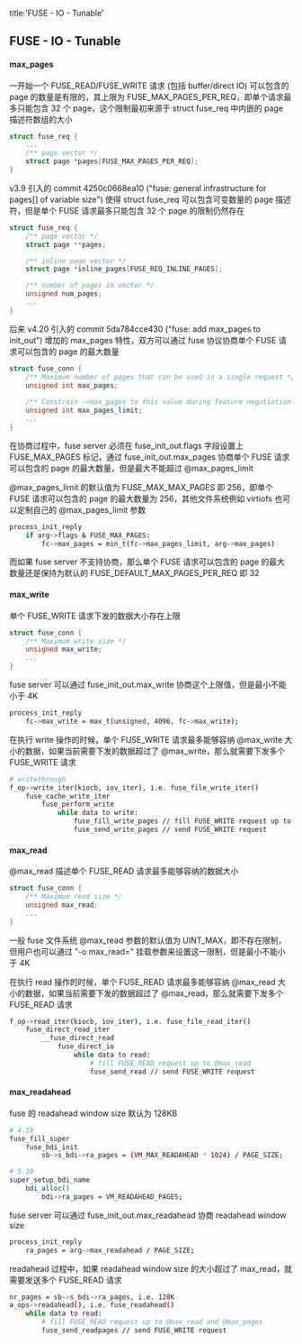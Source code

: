 title:'FUSE - IO - Tunable'
## FUSE - IO - Tunable


#### max_pages

一开始一个 FUSE_READ/FUSE_WRITE 请求 (包括 buffer/direct IO) 可以包含的 page 的数量是有限的，其上限为 FUSE_MAX_PAGES_PER_REQ，即单个请求最多只能包含 32 个 page，这个限制最初来源于 struct fuse_req 中内嵌的 page 描述符数组的大小

```c
struct fuse_req {
    ...
    /** page vector */
    struct page *pages[FUSE_MAX_PAGES_PER_REQ];
}
```

v3.9 引入的 commit 4250c0668ea10 ("fuse: general infrastructure for pages[] of variable size") 使得 struct fuse_req 可以包含可变数量的 page 描述符，但是单个 FUSE 请求最多只能包含 32 个 page 的限制仍然存在

```c
struct fuse_req {
	/** page vector */
	struct page **pages;

	/** inline page vector */
	struct page *inline_pages[FUSE_REQ_INLINE_PAGES];

	/** number of pages in vector */
	unsigned num_pages;
	...
}
```


后来 v4.20 引入的 commit 5da784cce430 ("fuse: add max_pages to init_out") 增加的 max_pages 特性，双方可以通过 fuse 协议协商单个 FUSE 请求可以包含的 page 的最大数量

```c
struct fuse_conn {
	/** Maximum number of pages that can be used in a single request */
	unsigned int max_pages;
	
	/** Constrain ->max_pages to this value during feature negotiation */
	unsigned int max_pages_limit;
	...
}
```

在协商过程中，fuse server 必须在 fuse_init_out.flags 字段设置上 FUSE_MAX_PAGES 标记，通过 fuse_init_out.max_pages 协商单个 FUSE 请求可以包含的 page 的最大数量，但是最大不能超过 @max_pages_limit

@max_pages_limit 的默认值为 FUSE_MAX_MAX_PAGES 即 256，即单个 FUSE 请求可以包含的 page 的最大数量为 256，其他文件系统例如 virtiofs 也可以定制自己的 @max_pages_limit 参数

```sh
process_init_reply
    if arg->flags & FUSE_MAX_PAGES:
        fc->max_pages = min_t(fc->max_pages_limit, arg->max_pages)
```


而如果 fuse server 不支持协商，那么单个 FUSE 请求可以包含的 page 的最大数量还是保持为默认的 FUSE_DEFAULT_MAX_PAGES_PER_REQ 即 32


#### max_write

单个 FUSE_WRITE 请求下发的数据大小存在上限

```c
struct fuse_conn {
	/** Maximum write size */
	unsigned max_write;
	...
}
```

fuse server 可以通过 fuse_init_out.max_write 协商这个上限值，但是最小不能小于 4K

```sh
process_init_reply
    fc->max_write = max_t(unsigned, 4096, fc->max_write);
```


在执行 write 操作的时候，单个 FUSE_WRITE 请求最多能够容纳 @max_write 大小的数据，如果当前需要下发的数据超过了 @max_write，那么就需要下发多个 FUSE_WRITE 请求

```sh
# writethrough
f_op->write_iter(kiocb, iov_iter), i.e. fuse_file_write_iter()
    fuse_cache_write_iter
        fuse_perform_write
            while data to write:
                fuse_fill_write_pages // fill FUSE_WRITE request up to @max_write
                fuse_send_write_pages // send FUSE_WRITE request
```


#### max_read

@max_read 描述单个 FUSE_READ 请求最多能够容纳的数据大小

```c
struct fuse_conn {
	/** Maximum read size */
	unsigned max_read;
	...
}
```

一般 fuse 文件系统 @max_read 参数的默认值为 UINT_MAX，即不存在限制，但用户也可以通过 "-o max_read=" 挂载参数来设置这一限制，但是最小不能小于 4K


在执行 read 操作的时候，单个 FUSE_READ 请求最多能够容纳 @max_read 大小的数据，如果当前需要下发的数据超过了 @max_read，那么就需要下发多个 FUSE_READ 请求

```sh
f_op->read_iter(kiocb, iov_iter), i.e. fuse_file_read_iter()
    fuse_direct_read_iter
        __fuse_direct_read
            fuse_direct_io
                while data to read:
                    # fill FUSE_READ request up to @max_read
                    fuse_send_read // send FUSE_WRITE request
```


#### max_readahead

fuse 的 readahead window size 默认为 128KB

```sh
# 4.19
fuse_fill_super
    fuse_bdi_init
        sb->s_bdi->ra_pages = (VM_MAX_READAHEAD * 1024) / PAGE_SIZE;
```

```sh
# 5.10
super_setup_bdi_name
    bdi_alloc()
        bdi->ra_pages = VM_READAHEAD_PAGES;
```


fuse server 可以通过 fuse_init_out.max_readahead 协商 readahead window size

```sh
process_init_reply
    ra_pages = arg->max_readahead / PAGE_SIZE;
```


readahead 过程中，如果 readahead window size 的大小超过了 max_read，就需要发送多个 FUSE_READ 请求

```sh
nr_pages = sb->s_bdi->ra_pages, i.e. 128K
a_ops->readahead(), i.e. fuse_readahead()
    while data to read:
        # fill FUSE_READ request up to @max_read and @max_pages
        fuse_send_readpages // send FUSE_WRITE request
```
